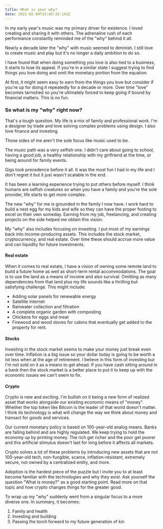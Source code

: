 ```yaml
---
title: What is your why?
date: 2022-02-04T15:45:33.141Z
---
```

In my early year's music was my primary driver for existence. I loved creating and sharing it with others. The adrenaline rush of each performance constantly reminded me of the "why" behind it all. 

Nearly a decade later the "why" with music seemed to diminish. I still love to create music and play but it's no longer a daily ambition to do so.  

I have found that when doing something you love is also tied to a business, it starts to lose its appeal. If you're in a similar state I suggest trying to find things you love doing and omit the monetary portion from the equation. 

At first, it might seem easy to earn from the things you love but consider if you're up for doing it repeatedly for a decade or more. Over time "love" becomes tarnished so you're ultimately forced to keep going if bound by financial matters. This is no fun.

### So what is my "why" right now?

That's a tough question. My life is a mix of family and professional work. I'm a designer by trade and love solving complex problems using design. I also love finance and investing. 

Those sides of me aren't the sole focus like music used to be. 

The music path was a very selfish one. I didn't care about going to school, having a good job, a healthy relationship with my girlfriend at the time, or being around for family events. 

Gigs took precedence before it all. It was the most fun I had in my life and I don't regret it but it just wasn't scalable in the end. 

It has been a learning experience trying to put others before myself. I think humans are selfish creatures so when you have a family and you're the sole provider, life starts to get more complex. 

The new "why" for me is grounded in the family I now have. I work hard to build a nest egg for my kids and wife so they can have the proper footing to excel on their own someday. Earning from my job, freelancing, and creating projects on the side helped me obtain this vision. 

My "why" also includes focusing on investing. I put most of my earnings back into income-producing assets. This includes the stock market, cryptocurrency, and real estate. Over time these should accrue more value and can liquidity for future investments.

#### Real estate

When it comes to real estate, I have a vision of owning some remote land to build a future home as well as short-term rental accommodations. The goal is to use the land as a means of income and also survival. Omitting as many dependencies from that land plus my life sounds like a thrilling but satisfying challenge. This might include:

- Adding solar panels for renewable energy
- Satellite internet
- Rainwater collection and filtration
- A complete organic garden with composting
- Chickens for eggs and meat
- Firewood and wood stoves for cabins that eventually get added to the property for rent.

#### Stocks 

Investing in the stock market seems to make your money just break even over time. Inflation is a big issue so your dollar today is going to be worth a lot less when at the age of retirement. I believe in this form of investing but I'm not sold on it as a means to get ahead. If you have cash sitting around in a bank then the stock market is a better place to put it to keep up with the economic issues we can't seem to fix.  

#### Crypto

Crypto is new and exciting. I'm bullish on it being a new form of realized asset that works alongside our existing economic means of "money". Whether the top token like Bitcoin is the leader of that world doesn't matter. I think its technology is what will change the way we think about money and transact for goods and services. 

Our current monetary policy is based on 100-year-old analog means. Banks are falling behind and are highly regulated. We keep trying to hold the economy up by printing money. The rich get richer and the poor get poorer and this artificial stimulus doesn't last for long before it affects all markets. 

Crypto solves a lot of these problems by introducing new assets that are not 100-year-old tech, non-fungible, scarce, inflation-resistant, extremely secure, not owned by a centralized entity, and more. 

Adoption is the hardest piece of the puzzle but I invite you to at least become familiar with the technologies and why they exist. Ask yourself the question "What is money?" as a good starting point. Read more on that topic and how crypto changes things for the greater good.


To wrap up my "why" suddenly went from a singular focus to a more diverse one. In summary, it becomes:

1. Family and health
2. Investing and building
3. Passing the torch forward to my future generation of kin
